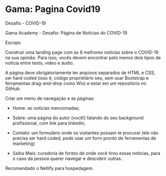 # Gama: Pagina Covid19
 Desafio - COVID-19
 

Gama Academy - Desafio: Página de Notícias do COVID-19

Escopo

Construir uma landing page com as 6 melhores notícias sobre o COVID-19 na sua opinião. Para isso, vocês devem encontrar pelo menos dois tipos de notícia entre texto, vídeo e áudio.

A página deve obrigatoriamente ter arquivos separados de HTML e CSS, ser hard coded (isso é, código proprietário seu, sem usar Bootstrap e ferramentas drag-and-drop como Wix) e estar em um repositório no GitHub.

Criar um menu de navegação e as páginas:

- Home: as notícias mencionadas;

- Sobre: uma página do autor (você!) falando do seu background profissional, com link para linkedin;

- Contato: um formulário onde os visitantes possam te procurar (ele não precisa ser hard coded, pode usar um form pronto de ferramentas de marketing)

- Saiba Mais: curadoria de fontes de onde você tirou essas notícias, para o caso da pessoa querer navegar e descobrir outras.

Recomendado o Netlify para hospedagem.


